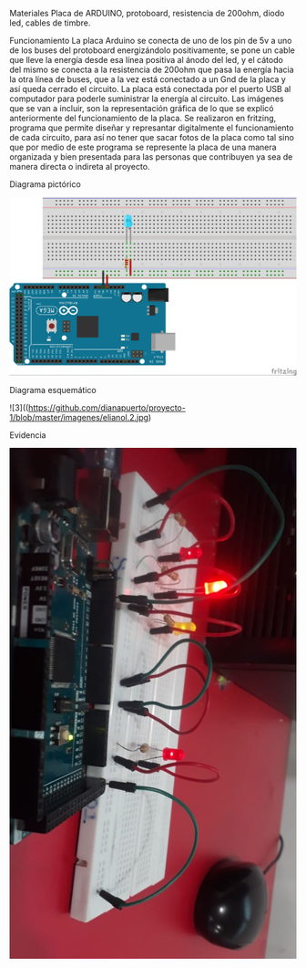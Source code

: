 Materiales
Placa de ARDUINO, protoboard, resistencia de 200ohm, diodo led, cables de timbre.

Funcionamiento
La placa Arduino se conecta de uno de los pin de 5v a uno de los buses del protoboard energizándolo positivamente, se pone un cable que lleve la energía desde esa línea positiva al ánodo del led, y el cátodo del mismo se conecta a la resistencia de 200ohm que pasa la energía hacia la otra línea de buses, que a la vez está conectado a un Gnd de la placa y así queda cerrado el circuito. La placa está conectada por el puerto USB al computador para poderle suministrar la energía al circuito. Las imágenes que se van a incluir, son la representación gráfica de lo que se explicó anteriormente del funcionamiento de la placa. Se realizaron en fritzing, programa que permite diseñar y represantar digitalmente el funcionamiento de cada circuito, para así no tener que sacar fotos de la placa como tal sino que por medio de este programa se represente la placa de una manera organizada y bien presentada para las personas que contribuyen ya sea de manera directa o indireta al proyecto.

Diagrama pictórico

![2](https://github.com/dianapuerto/proyecto-1/blob/master/imagenes/elianol.jpg)

Diagrama esquemático

![3]((https://github.com/dianapuerto/proyecto-1/blob/master/imagenes/elianol.2.jpg)

Evidencia

![1](https://github.com/dianapuerto/proyecto-1/blob/master/imagenes/6fb3cd5c-6b18-4bdd-9daf-57725625209f.jpg)
